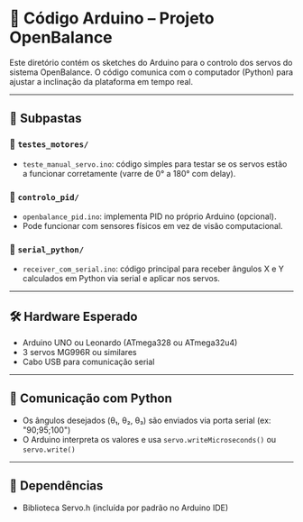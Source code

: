 # 💾 Código Arduino – Projeto OpenBalance

Este diretório contém os sketches do Arduino para o controlo dos servos do sistema OpenBalance. O código comunica com o computador (Python) para ajustar a inclinação da plataforma em tempo real.

---

## 🧪 Subpastas

### 📁 `testes_motores/`
- `teste_manual_servo.ino`: código simples para testar se os servos estão a funcionar corretamente (varre de 0° a 180° com delay).

### 📁 `controlo_pid/`
- `openbalance_pid.ino`: implementa PID no próprio Arduino (opcional).
- Pode funcionar com sensores físicos em vez de visão computacional.

### 📁 `serial_python/`
- `receiver_com_serial.ino`: código principal para receber ângulos X e Y calculados em Python via serial e aplicar nos servos.

---

## 🛠️ Hardware Esperado

- Arduino UNO ou Leonardo (ATmega328 ou ATmega32u4)
- 3 servos MG996R ou similares
- Cabo USB para comunicação serial

---

## 🔌 Comunicação com Python

- Os ângulos desejados (θ₁, θ₂, θ₃) são enviados via porta serial (ex: "90;95;100")
- O Arduino interpreta os valores e usa `servo.writeMicroseconds()` ou `servo.write()`

---

## 🔧 Dependências

- Biblioteca Servo.h (incluída por padrão no Arduino IDE)
